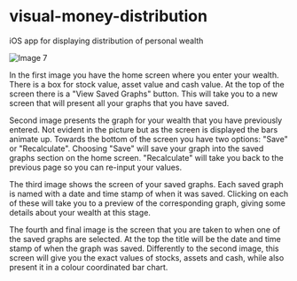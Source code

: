 # visual-money-distribution
iOS app for displaying distribution of personal wealth

![Image 7](https://user-images.githubusercontent.com/51828400/168590790-9c3ffb19-efc1-48a1-8ac7-634c0aaf31bb.JPG)


In the first image you have the home screen where you enter your wealth. There is a box for stock value, asset value and cash value. At the top of the screen there is a "View Saved Graphs" button. This will take you to a new screen that will present all your graphs that you have saved. 

Second image presents the graph for your wealth that you have previously entered. Not evident in the picture but as the screen is displayed the bars animate up. Towards the bottom of the screen you have two options: "Save" or "Recalculate". Choosing "Save" will save your graph into the saved graphs section on the home screen. "Recalculate" will take you back to the previous page so you can re-input your values. 

The third image shows the screen of your saved graphs. Each saved graph is named with a date and time stamp of when it was saved. Clicking on each of these will take you to a preview of the corresponding graph, giving some details about your wealth at this stage.

The fourth and final image is the screen that you are taken to when one of the saved graphs are selected. At the top the title will be the date and time stamp of when the graph was saved. Differently to the second image, this screen will give you the exact values of stocks, assets and cash, while also present it in a colour coordinated bar chart. 
